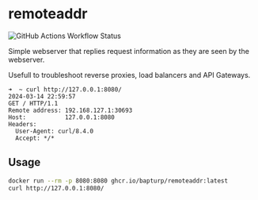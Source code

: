 # remoteaddr

![GitHub Actions Workflow Status](https://github.com/bapturp/remoteaddr/actions/workflows/main.yaml/badge.svg)


Simple webserver that replies request information as they are seen by the 
webserver.

Usefull to troubleshoot reverse proxies, load balancers and API Gateways.

```
➜  ~ curl http://127.0.0.1:8080/
2024-03-14 22:59:57
GET / HTTP/1.1
Remote address: 192.168.127.1:30693
Host:           127.0.0.1:8080
Headers:
  User-Agent: curl/8.4.0
  Accept: */*
```

## Usage

```sh
docker run --rm -p 8080:8080 ghcr.io/bapturp/remoteaddr:latest
curl http://127.0.0.1:8080/
```

